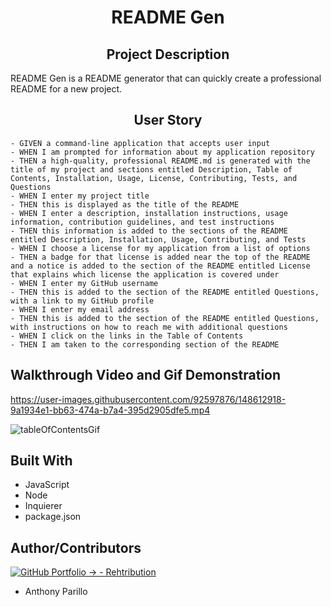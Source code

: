 <h1 align="center">README Gen</h1>

<h2 align="center">Project Description</h2>
README Gen is a README generator that can quickly create a professional README for a new project.

<h2 align="center">User Story</h2>

```
- GIVEN a command-line application that accepts user input
- WHEN I am prompted for information about my application repository
- THEN a high-quality, professional README.md is generated with the title of my project and sections entitled Description, Table of Contents, Installation, Usage, License, Contributing, Tests, and Questions
- WHEN I enter my project title
- THEN this is displayed as the title of the README
- WHEN I enter a description, installation instructions, usage information, contribution guidelines, and test instructions
- THEN this information is added to the sections of the README entitled Description, Installation, Usage, Contributing, and Tests
- WHEN I choose a license for my application from a list of options
- THEN a badge for that license is added near the top of the README and a notice is added to the section of the README entitled License that explains which license the application is covered under
- WHEN I enter my GitHub username
- THEN this is added to the section of the README entitled Questions, with a link to my GitHub profile
- WHEN I enter my email address
- THEN this is added to the section of the README entitled Questions, with instructions on how to reach me with additional questions
- WHEN I click on the links in the Table of Contents
- THEN I am taken to the corresponding section of the README
```

## Walkthrough Video and Gif Demonstration

https://user-images.githubusercontent.com/92597876/148612918-9a1934e1-bb63-474a-b7a4-395d2905dfe5.mp4

![tableOfContentsGif](https://user-images.githubusercontent.com/92597876/148612997-87994391-b462-4f56-a1e3-998cdffc09b3.gif)

## Built With

- JavaScript
- Node
- Inquierer
- package.json

## Author/Contributors

[![GitHub Portfolio -> - Rehtribution](https://img.shields.io/badge/GitHub_Portfolio_-->-Rehtribution-darkred?style=for-the-badge)](https://github.com/Rehtribution)

- Anthony Parillo
